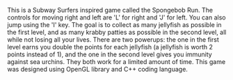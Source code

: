 This is a Subway Surfers inspired game called the Spongebob Run. The controls for moving right and left are 'L' for right and 'J' for left. You can also jump using the 'I' key. The goal is to collect as many jellyfish as possible in the first level, and as many krabby patties as possible in the second level, all while not losing all your lives.
There are two powerups: the one in the first level earns you double the points for each jellyfish (a jellyfish is worth 2 points instead of 1), and the one in the second level gives you immunity against sea urchins. They both work for a limited amount of time.
This game was designed using OpenGL library and C++ coding language.
